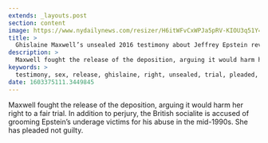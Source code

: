 ```yaml
--- 
extends: _layouts.post 
section: content 
image: https://www.nydailynews.com/resizer/H6itWFvCxWPJa5pRV-KIOU3q51Y=/1200x0/center/middle/cloudfront-us-east-1.images.arcpublishing.com/tronc/QTKFDV5M2NFYBEWRAYPBPJMFE4.jpg 
title: > 
  Ghislaine Maxwell’s unsealed 2016 testimony about Jeffrey Epstein reveals angry outburst, denials of sex abuse 
description: > 
  Maxwell fought the release of the deposition, arguing it would harm her right to a fair trial.In addition to perjury, the British socialite is accused of grooming Epstein’s underage victims for his abuse in the mid-1990s.She has pleaded not guilty. 
keywords: > 
  testimony, sex, release, ghislaine, right, unsealed, trial, pleaded, perjury, denials, underage, epstein, maxwell, jeffrey, socialite, reveals, mid1990s, maxwells, victims, outburst 
date: 1603375111.3449845 
--- 
```

<div><p class=""> Maxwell fought the release of the deposition, arguing it would harm her right to a fair trial. In addition to perjury, the British socialite is accused of grooming Epstein&#8217;s underage victims for his abuse in the mid-1990s. She has pleaded not guilty.</p> </div>